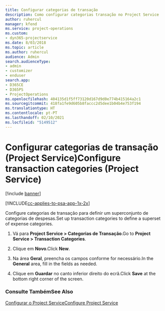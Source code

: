 ```yaml
---
title: Configurar categorias de transação
description: Como configurar categorias transação no Project Service
author: ruhercul
manager: kfend
ms.service: project-operations
ms.custom:
- dyn365-projectservice
ms.date: 8/03/2018
ms.topic: article
ms.author: ruhercul
audience: Admin
search.audienceType:
- admin
- customizer
- enduser
search.app:
- D365CE
- D365PS
- ProjectOperations
ms.openlocfilehash: 404135d1f5ff73120d167d9d0e774b415164a2c1
ms.sourcegitcommit: 418fa1fe9d605b8faccc2d5dee1b04b4e753f194
ms.translationtype: HT
ms.contentlocale: pt-PT
ms.lasthandoff: 02/10/2021
ms.locfileid: "5149512"
---
```

# <a name="configure-transaction-categories-project-service"></a><span data-ttu-id="776f8-103">Configurar categorias de transação (Project Service)</span><span class="sxs-lookup"><span data-stu-id="776f8-103">Configure transaction categories (Project Service)</span></span>

[!include [banner](../includes/psa-now-project-operations.md)]

[!INCLUDE[cc-applies-to-psa-app-1x-2x](../includes/cc-applies-to-psa-app-1x-2x.md)]

<span data-ttu-id="776f8-104">Configure categorias de transação para definir um superconjunto de categorias de despesas.</span><span class="sxs-lookup"><span data-stu-id="776f8-104">Set up transaction categories to define a superset of expense categories.</span></span>  
  
1.  <span data-ttu-id="776f8-105">Vá para **Project Service > Categorias de Transação**.</span><span class="sxs-lookup"><span data-stu-id="776f8-105">Go to **Project Service > Transaction Categories**.</span></span>  
  
2.  <span data-ttu-id="776f8-106">Clique em **Novo**.</span><span class="sxs-lookup"><span data-stu-id="776f8-106">Click **New**.</span></span>  
  
3.  <span data-ttu-id="776f8-107">Na área **Geral**, preencha os campos conforme for necessário.</span><span class="sxs-lookup"><span data-stu-id="776f8-107">In the **General** area, fill in the fields as needed.</span></span>  
  
4.  <span data-ttu-id="776f8-108">Clique em **Guardar** no canto inferior direito do ecrã.</span><span class="sxs-lookup"><span data-stu-id="776f8-108">Click **Save** at the bottom right corner of the screen.</span></span>  
  
### <a name="see-also"></a><span data-ttu-id="776f8-109">Consulte Também</span><span class="sxs-lookup"><span data-stu-id="776f8-109">See Also</span></span>  
 [<span data-ttu-id="776f8-110">Configurar o Project Service</span><span class="sxs-lookup"><span data-stu-id="776f8-110">Configure Project Service</span></span>](../psa/configure.md)
